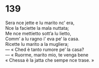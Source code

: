 # 139
  
Sera nce jette e lu marito nc’ era,  
Nce la faciette la mala nuttata;  
Me nce mettietto sott’a lu lietto,  
Comm’ a lu ragno i’ eva pe’ la casa.  
Ricette lu marito a la mugliera;  
— « Ched è tanto rumore pe’ la casa?  
— « Ruorme, marito mio, te venga bene  
« Chessa è la jatta che sempe nce trase. »
